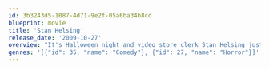 ```yaml
---
id: 3b3243d5-1087-4d71-9e2f-05a6ba34b8cd
blueprint: movie
title: 'Stan Helsing'
release_date: '2009-10-27'
overview: "It's Halloween night and video store clerk Stan Helsing just got stuck with a last minute request to deliver some videos. With his best friend, his best friend's date, and a smoking hot ex-girlfriend waiting to go to a party, Stan convinces them to take a side trip to Stormy Night Estates for the drop. But the group gets locked inside and Stan discovers he's actually Stan Van Helsing, descendan"
genres: '[{"id": 35, "name": "Comedy"}, {"id": 27, "name": "Horror"}]'
---
```

